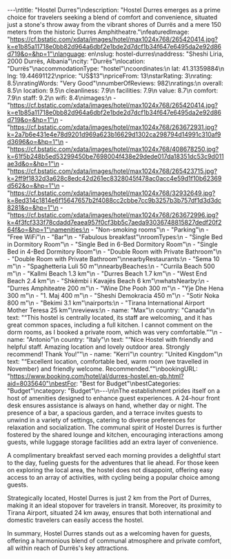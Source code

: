 ---\ntitle: "Hostel Durres"\ndescription: "Hostel Durres emerges as a prime choice for travelers seeking a blend of comfort and convenience, situated just a stone's throw away from the vibrant shores of Durrës and a mere 150 meters from the historic Durres Amphitheatre."\nfeaturedImage: "https://cf.bstatic.com/xdata/images/hotel/max1024x768/265420414.jpg?k=e1b85a11718e0bb82d964a6dbf2e1bde2d7dcf1b34f647e6495da2e92d86d719&o=&hp=1"\nlanguage: en\nslug: hostel-durres\naddress: "Sheshi Liria, 2000 Durrës, Albania"\ncity: "Durrës"\nlocation: "Durrës"\naccommodationType: "hostel"\ncoordinates:\n  lat: 41.31359884\n  lng: 19.44691122\nprice: "US$13"\npriceFrom: 13\nstarRating: 3\nrating: 8.5\nratingWords: "Very Good"\nnumberOfReviews: 982\nratings:\n  overall: 8.5\n  location: 9.5\n  cleanliness: 7.9\n  facilities: 7.9\n  value: 8.7\n  comfort: 7.9\n  staff: 9.2\n  wifi: 8.4\nimages:\n  - "https://cf.bstatic.com/xdata/images/hotel/max1024x768/265420414.jpg?k=e1b85a11718e0bb82d964a6dbf2e1bde2d7dcf1b34f647e6495da2e92d86d719&o=&hp=1"\n  - "https://cf.bstatic.com/xdata/images/hotel/max1024x768/263672931.jpg?k=2a7b6e431e4e78d9201d969a623b16629d1302ca298794d14991c310af9d3696&o=&hp=1"\n  - "https://cf.bstatic.com/xdata/images/hotel/max1024x768/408678250.jpg?k=61f5b248b5ed53299450be7698004f438e29dede017da18351dc53c9d011ae3d&o=&hp=1"\n  - "https://cf.bstatic.com/xdata/images/hotel/max1024x768/265423715.jpg?k=2ff9f1832d3a628c8edc42d261ec8328045f478ac0acc4e59d1f10b62369d562&o=&hp=1"\n  - "https://cf.bstatic.com/xdata/images/hotel/max1024x768/32932649.jpg?k=8ed314c1814e6f15647657b2f4088cc2cbbe7cc9b3257b3b757df1d3d3dc8281&o=&hp=1"\n  - "https://cf.bstatic.com/xdata/images/hotel/max1024x768/263672996.jpg?k=4f3fcf333f78cdadd7eaea957f0cf3bb5c7aeda93036748815827dedf20f264f&o=&hp=1"\namenities:\n  - "Non-smoking rooms"\n  - "Parking"\n  - "Free WiFi"\n  - "Bar"\n  - "Fabulous breakfast"\nroomTypes:\n  - "Single Bed in Dormitory Room"\n  - "Single Bed in 6-Bed Dormitory Room"\n  - "Single Bed in 4-Bed Dormitory Room"\n  - "Double Room with Private Bathroom"\n  - "Double Room with Private Bathroom"\nnearbyRestaurants:\n  - "Sema 10 m"\n  - "Spaghetteria Luli 50 m"\nnearbyBeaches:\n  - "Currila Beach 500 m"\n  - "Kallmi Beach 1.3 km"\n  - "Durres Beach 1.7 km"\n  - "West End Beach 2.4 km"\n  - "Shkëmbi i Kavajës Beach 6 km"\nwhatsNearby:\n  - "Durres Amphiteatre 200 m"\n  - "Wine Dhe Pooh 300 m"\n  - "Yje Dhe Hena 300 m"\n  - "1. Maj 400 m"\n  - "Sheshi Demokracia 450 m"\n  - "Sotir Noka 800 m"\n  - "Bekimi 3.1 km"\nairports:\n  - "Tirana International Airport Mother Teresa 25 km"\nreviews:\n  - name: "Max"\n    country: "Canada"\n    text: "“This hostel is centrally located, its staff are welcoming, and it has great common spaces, including a full kitchen. I cannot comment on the dorm rooms, as I booked a private room, which was very comfortable.”"\n  - name: "Antonio"\n    country: "Italy"\n    text: "“Nice Hostel with friendly and helpful staff.
Amazing location and lovely outdoor area.
Strongly recommend!
Thank You!”"\n  - name: "Kerri"\n    country: "United Kingdom"\n    text: "“Excellent location, comfortable bed, warm room (we travelled in November) and friendly welcome. Recommended.”"\nbookingURL: "https://www.booking.com/hotel/al/durres-hostel.en-gb.html?aid=8035640"\nbestFor: "Best for Budget"\nbestCategories: "Budget"\ncategory: "Budget"\n---\n\nThe establishment prides itself on a host of amenities designed to enhance guest experiences. A 24-hour front desk ensures assistance is always on hand, whether day or night. The presence of a bar, a spacious garden, and a terrace invites guests to unwind in a variety of settings, catering to diverse preferences for relaxation and socialization. The communal spirit of Hostel Durres is further fostered by the shared lounge and kitchen, encouraging interactions among guests, while luggage storage facilities add an extra layer of convenience.

A complimentary breakfast served each morning provides a delightful start to the day, fueling guests for the adventures that lie ahead. For those keen on exploring the local area, the hostel does not disappoint, offering easy access to an array of activities, with cycling being a popular choice among guests.

Strategically located, Hostel Durres is just 2 km from the Port of Durres, making it an ideal stopover for travelers in transit. Moreover, its proximity to Tirana Airport, situated 24 km away, ensures that both international and domestic travelers can easily access the hostel.

In summary, Hostel Durres stands out as a welcoming haven for guests, offering a harmonious blend of communal atmosphere and private comfort, all within reach of Durrës's key attractions.